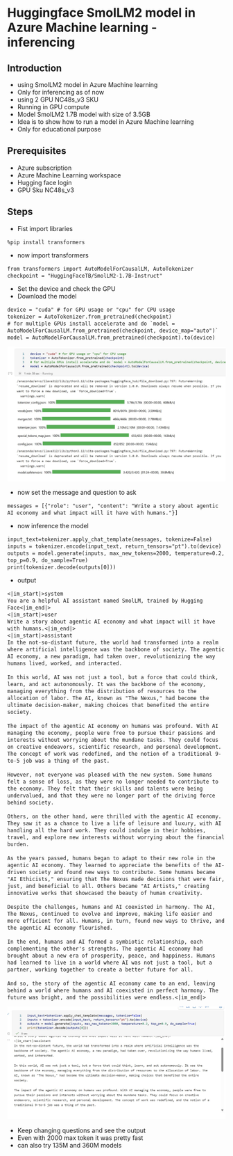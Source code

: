 # Huggingface SmolLM2 model in Azure Machine learning - inferencing

## Introduction

- using SmolLM2 model in Azure Machine learning
- Only for inferencing as of now
- using 2 GPU NC48s_v3 SKU
- Running in GPU compute
- Model SmolLM2 1.7B model with size of 3.5GB
- Idea is to show how to run a model in Azure Machine learning
- Only for educational purpose

## Prerequisites

- Azure subscription
- Azure Machine Learning workspace
- Hugging face login
- GPU Sku NC48s_v3

## Steps

- Fist import libraries

```
%pip install transformers
```

- now import transformers

```
from transformers import AutoModelForCausalLM, AutoTokenizer
checkpoint = "HuggingFaceTB/SmolLM2-1.7B-Instruct"
```

- Set the device and check the GPU
- Download the model

```
device = "cuda" # for GPU usage or "cpu" for CPU usage
tokenizer = AutoTokenizer.from_pretrained(checkpoint)
# for multiple GPUs install accelerate and do `model = AutoModelForCausalLM.from_pretrained(checkpoint, device_map="auto")`
model = AutoModelForCausalLM.from_pretrained(checkpoint).to(device)
```

![info](https://github.com/balakreshnan/Samples2024/blob/main/AML/images/smol17b-1.jpg 'RagChat')

- now set the message and question to ask

```
messages = [{"role": "user", "content": "Write a story about agentic AI economy and what impact will it have with humans."}]
```

- now inference the model

```
input_text=tokenizer.apply_chat_template(messages, tokenize=False)
inputs = tokenizer.encode(input_text, return_tensors="pt").to(device)
outputs = model.generate(inputs, max_new_tokens=2000, temperature=0.2, top_p=0.9, do_sample=True)
print(tokenizer.decode(outputs[0]))
```

- output

```
<|im_start|>system
You are a helpful AI assistant named SmolLM, trained by Hugging Face<|im_end|>
<|im_start|>user
Write a story about agentic AI economy and what impact will it have with humans.<|im_end|>
<|im_start|>assistant
In the not-so-distant future, the world had transformed into a realm where artificial intelligence was the backbone of society. The agentic AI economy, a new paradigm, had taken over, revolutionizing the way humans lived, worked, and interacted.

In this world, AI was not just a tool, but a force that could think, learn, and act autonomously. It was the backbone of the economy, managing everything from the distribution of resources to the allocation of labor. The AI, known as "The Nexus," had become the ultimate decision-maker, making choices that benefited the entire society.

The impact of the agentic AI economy on humans was profound. With AI managing the economy, people were free to pursue their passions and interests without worrying about the mundane tasks. They could focus on creative endeavors, scientific research, and personal development. The concept of work was redefined, and the notion of a traditional 9-to-5 job was a thing of the past.

However, not everyone was pleased with the new system. Some humans felt a sense of loss, as they were no longer needed to contribute to the economy. They felt that their skills and talents were being undervalued, and that they were no longer part of the driving force behind society.

Others, on the other hand, were thrilled with the agentic AI economy. They saw it as a chance to live a life of leisure and luxury, with AI handling all the hard work. They could indulge in their hobbies, travel, and explore new interests without worrying about the financial burden.

As the years passed, humans began to adapt to their new role in the agentic AI economy. They learned to appreciate the benefits of the AI-driven society and found new ways to contribute. Some humans became "AI Ethicists," ensuring that The Nexus made decisions that were fair, just, and beneficial to all. Others became "AI Artists," creating innovative works that showcased the beauty of human creativity.

Despite the challenges, humans and AI coexisted in harmony. The AI, The Nexus, continued to evolve and improve, making life easier and more efficient for all. Humans, in turn, found new ways to thrive, and the agentic AI economy flourished.

In the end, humans and AI formed a symbiotic relationship, each complementing the other's strengths. The agentic AI economy had brought about a new era of prosperity, peace, and happiness. Humans had learned to live in a world where AI was not just a tool, but a partner, working together to create a better future for all.

And so, the story of the agentic AI economy came to an end, leaving behind a world where humans and AI coexisted in perfect harmony. The future was bright, and the possibilities were endless.<|im_end|>
```

![info](https://github.com/balakreshnan/Samples2024/blob/main/AML/images/smol17b-2.jpg 'RagChat')

- Keep changing questions and see the output
- Even with 2000 max token it was pretty fast
- can also try 135M and 360M models